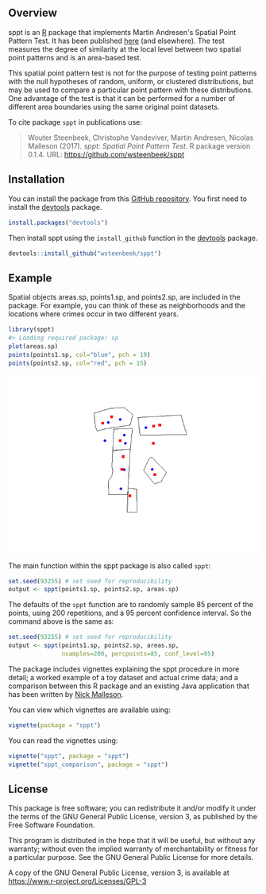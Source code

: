 <!-- README.md is generated from README.Rmd. Please edit that file -->
Overview
--------

sppt is an [R](https://www.r-project.org) package that implements Martin Andresen's Spatial Point Pattern Test. It has been published [here](http://jrc.sagepub.com/content/48/1/58) (and elsewhere). The test measures the degree of similarity at the local level between two spatial point patterns and is an area-based test.

This spatial point pattern test is not for the purpose of testing point patterns with the null hypotheses of random, uniform, or clustered distributions, but may be used to compare a particular point pattern with these distributions. One advantage of the test is that it can be performed for a number of different area boundaries using the same original point datasets.

To cite package `sppt` in publications use:

> Wouter Steenbeek, Christophe Vandeviver, Martin Andresen, Nicolas Malleson (2017). *sppt: Spatial Point Pattern Test*. R package version 0.1.4. URL: <https://github.com/wsteenbeek/sppt>

Installation
------------

You can install the package from this [GitHub repository](https://github.com/wsteenbeek/sppt). You first need to install the [devtools](https://CRAN.R-project.org/package=devtools) package.

``` r
install.packages("devtools")
```

Then install sppt using the `install_github` function in the [devtools](https://CRAN.R-project.org/package=devtools) package.

``` r
devtools::install_github("wsteenbeek/sppt")
```

Example
-------

Spatial objects areas.sp, points1.sp, and points2.sp, are included in the package. For example, you can think of these as neighborhoods and the locations where crimes occur in two different years.

``` r
library(sppt)
#> Loading required package: sp
plot(areas.sp)
points(points1.sp, col="blue", pch = 19)
points(points2.sp, col="red", pch = 15)
```

![](man/figures/README-example-1.png)

The main function within the sppt package is also called `sppt`:

``` r
set.seed(93255) # set seed for reproducibility
output <- sppt(points1.sp, points2.sp, areas.sp)
```

The defaults of the `sppt` function are to randomly sample 85 percent of the points, using 200 repetitions, and a 95 percent confidence interval. So the command above is the same as:

``` r
set.seed(93255) # set seed for reproducibility
output <- sppt(points1.sp, points2.sp, areas.sp,
               nsamples=200, percpoints=85, conf_level=95)
```

The package includes vignettes explaining the sppt procedure in more detail; a worked example of a toy dataset and actual crime data; and a comparison between this R package and an existing Java application that has been written by [Nick Malleson](http://nickmalleson.co.uk/).

You can view which vignettes are available using:

``` r
vignette(package = "sppt")
```

You can read the vignettes using:

``` r
vignette("sppt", package = "sppt")
vignette("sppt_comparison", package = "sppt")
```

License
-------

This package is free software; you can redistribute it and/or modify it under the terms of the GNU General Public License, version 3, as published by the Free Software Foundation.

This program is distributed in the hope that it will be useful, but without any warranty; without even the implied warranty of merchantability or fitness for a particular purpose. See the GNU General Public License for more details.

A copy of the GNU General Public License, version 3, is available at <https://www.r-project.org/Licenses/GPL-3>
